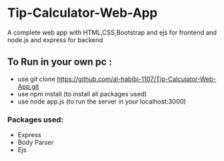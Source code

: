 # Tip-Calculator-Web-App
A complete web app with HTML,CSS,Bootstrap and ejs for frontend and node.js and express for backend
## To Run in your own pc :
 - use git clone https://github.com/al-habibi-1107/Tip-Calculator-Web-App.git
 - use npm install (to install all packages used)
 - use node app.js (to run the server in your localhost:3000)
 
### Packages used:
 - Express
 - Body Parser
 - Ejs
